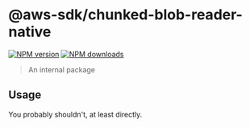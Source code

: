 # @aws-sdk/chunked-blob-reader-native

[![NPM version](https://img.shields.io/npm/v/@aws-sdk/chunked-blob-reader-native/beta.svg)](https://www.npmjs.com/package/@aws-sdk/chunked-blob-reader-native)
[![NPM downloads](https://img.shields.io/npm/dm/@aws-sdk/chunked-blob-reader-native.svg)](https://www.npmjs.com/package/@aws-sdk/chunked-blob-reader-native)

> An internal package

## Usage

You probably shouldn't, at least directly.
